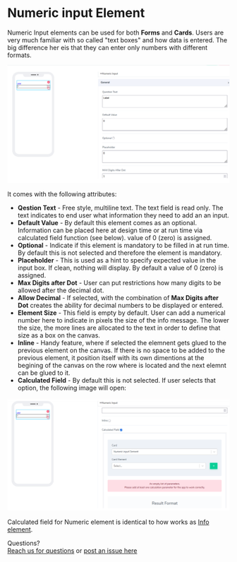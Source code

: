 # Numeric input Element

Numeric Input elements can be used for both **Forms** and **Cards**. Users are very much familiar with so called "text boxes" and how data is entered. The big difference her eis that they can enter only numbers with different formats. 

![image1](../../../../images/cards/elements/numeric-input/numeric-input1.png)

It comes with the following attributes:


- **Qestion Text** - Free style, multiline text. The text field is read only. The text indicates to end user what information they need to add an an input. 
- **Default Value** - By default this element comes as an optional. Information can be placed here at design time or at run time via calculated field function (see below). value of 0 (zero) is assigned. 
- **Optional** - Indicate if this element is mandatory to be filled in at run time. By default this is not selected and therefore the element is mandatory. 
- **Placeholder** - This is used as a hint to specify expected value in the input box. If clean, nothing will display. By default a value of 0 (zero) is assigned. 
- **Max Digits after Dot** - User can put restrictions how many digits to be allowed after the decimal dot. 
- **Allow Decimal** - If selected, with the combination of **Max Digits after Dot** creates the ability for decimal numbers to be displayed or entered. 
- **Element Size** - This field is empty by default. User can add a numerical number here to indicate in pixels the size of the info message. The lower the size, the more lines are allocated to the text in order to define that size as a box on the canvas.
- **Inline** - Handy feature, where if selected the elemnent gets glued to the previous element on the canvas. If there is no space to be added to the previous element, it position itself with its own dimentions at the begining of the canvas on the row where is located and the next elemnt can be glued to it.
- **Calculated Field** - By default this is not selected. If user selects that option, the following image will open:

![image1](../../../../images/cards/elements/numeric-input/numeric-input2.png)

Calculated field for Numeric element is identical to how works as [Info element](../../tutorials/cards/elements/info/index.md).

Questions? <br>  <a href="https://www.acenji.com/contact" target="_blank" rel="noopener">Reach us for questions</a>   or <a href="https://github.com/acenji/acenji-help/issues" target="_blank" rel="noopener">post an issue here</a> 











